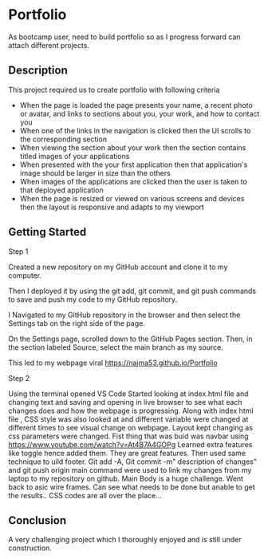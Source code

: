 # Portfolio
As bootcamp user, need to build portfolio so as I progress forward can attach different projects.

## Description

This project required us to create portfolio with following criteria
* When the page is loaded the page presents your name, a recent photo or avatar, and links to sections about you, your work, and how to contact you
* When one of the links in the navigation is clicked then the UI scrolls to the corresponding section
* When viewing the section about your work then the section contains titled images of your applications
* When presented with the your first application then that application's image should be larger in size than the others
* When images of the applications are clicked then the user is taken to that deployed application
* When the page is resized or viewed on various screens and devices then the layout is responsive and adapts to my viewport

## Getting Started
Step 1

Created a new repository on my GitHub account and clone it to my computer.

Then I deployed it by using the git add, git commit, and git push commands to save and push my code to my GitHub repository.

I Navigated to my GitHub repository in the browser and then select the Settings tab on the right side of the page.

On the Settings page, scrolled down to the GitHub Pages section. Then, in the section labeled Source, select the main branch as my source.

This led to my webpage viral https://najma53.github.io/Portfolio

Step 2

Using the terminal opened VS Code
Started looking at index.html file and changing text and saving and opening in live browser to see what each changes does and how the webpage is progressing.
Along with index html file , CSS style was also looked at and different variable were changed at different times to see visual change on webpage.
Layout kept changing as css parameters were changed.
Fist thing that was buid was navbar using https://www.youtube.com/watch?v=At4B7A4GOPg
Learned extra features like toggle hence added them. They are great features.
Then used same technique to uild footer.
Git add -A, Git commit -m" description of changes" and git push origin main command were used to link my changes from my laptop to my repository on github.
Main Body is a huge challenge. Went back to asic wire frames. Can see what needs to be done but anable to get the results.. CSS codes are all over the place...

## Conclusion
A very challenging project which I thoroughly enjoyed and is still under construction.